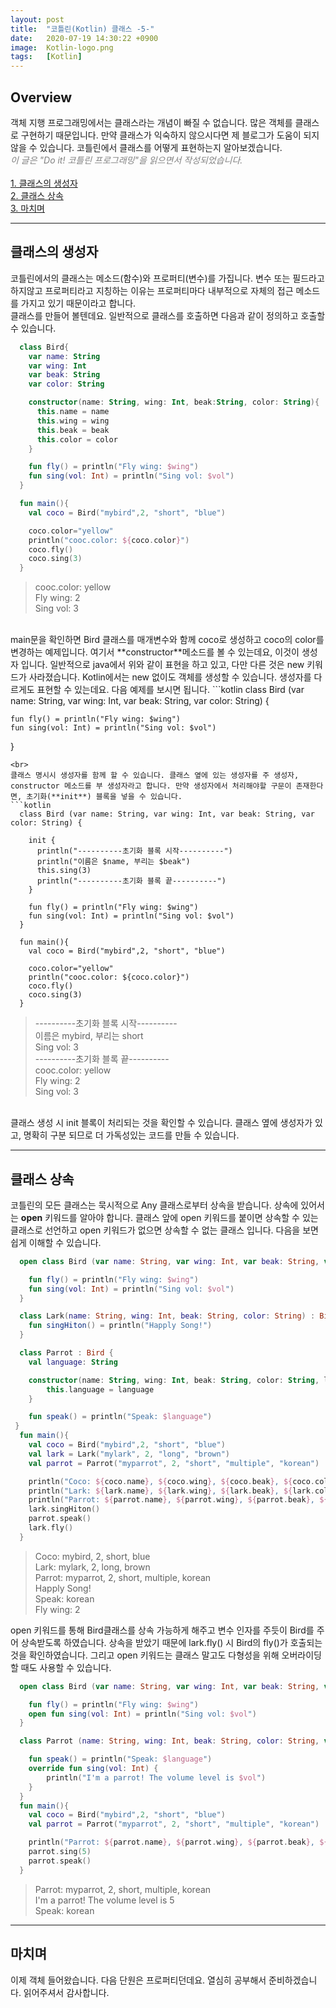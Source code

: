 ```yaml
---
layout: post
title:  "코틀린(Kotlin) 클래스 -5-"
date:   2020-07-19 14:30:22 +0900
image:  Kotlin-logo.png
tags:   [Kotlin]
---
```

## Overview  
객체 지행 프로그래밍에서는 클래스라는 개념이 빠질 수 없습니다. 많은 객체를 클래스로 구현하기 때문입니다. 만약 클래스가 익숙하지 않으시다면 제 블로그가 도움이 되지 않을 수 있습니다. 코틀린에서 클래스를 어떻게 표현하는지 알아보겠습니다.  
<span style="color: grey">*이 글은 "Do it! 코틀린 프로그래밍"을 읽으면서 작성되었습니다.*</span>  
<br>
[1. 클래스의 생성자](#클래스의-생성자)  
[2. 클래스 상속](#클래스-상속)  
[3. 마치며](#마치며)  

------------------------  

## 클래스의 생성자  
코틀린에서의 클래스는 메소드(함수)와 프로퍼티(변수)를 가집니다. 변수 또는 필드라고 하지않고 프로퍼티라고 지칭하는 이유는 프로퍼티마다 내부적으로 자체의 접근 메소드를 가지고 있기 때문이라고 합니다.  
클래스를 만들어 볼텐데요. 일반적으로 클래스를 호출하면 다음과 같이 정의하고 호출할 수 있습니다.  
```kotlin
  class Bird{
    var name: String
    var wing: Int
    var beak: String
    var color: String

    constructor(name: String, wing: Int, beak:String, color: String){
      this.name = name
      this.wing = wing
      this.beak = beak
      this.color = color
    }

    fun fly() = println("Fly wing: $wing")
    fun sing(vol: Int) = println("Sing vol: $vol")
  }

  fun main(){
    val coco = Bird("mybird",2, "short", "blue")

    coco.color="yellow"
    println("cooc.color: ${coco.color}")
    coco.fly()
    coco.sing(3)
  }
```
>cooc.color: yellow  
Fly wing: 2  
Sing vol: 3  

<br>
main문을 확인하면 Bird 클래스를 매개변수와 함께 coco로 생성하고 coco의 color를 변경하는 예제입니다. 여기서 **constructor**메소드를 볼 수 있는데요, 이것이 생성자 입니다. 일반적으로 java에서 위와 같이 표현을 하고 있고, 다만 다른 것은 new 키워드가 사라졌습니다. Kotlin에서는 new 없이도 객체를 생성할 수 있습니다.  
 생성자를 다르게도 표현할 수 있는데요. 다음 예제를 보시면 됩니다.  
```kotlin
  class Bird (var name: String, var wing: Int, var beak: String, var color: String) {

    fun fly() = println("Fly wing: $wing")
    fun sing(vol: Int) = println("Sing vol: $vol")
  }
```
<br>
클래스 명시시 생성자를 함께 할 수 있습니다. 클래스 옆에 있는 생성자를 주 생성자, constructor 메소드를 부 생성자라고 합니다. 만약 생성자에서 처리해야할 구문이 존재한다면, 초기화(**init**) 블록을 넣을 수 있습니다.  
```kotlin
  class Bird (var name: String, var wing: Int, var beak: String, var color: String) {

    init {
      println("----------초기화 블록 시작----------")
      println("이름은 $name, 부리는 $beak")
      this.sing(3)
      println("----------초기화 블록 끝----------")
    }

    fun fly() = println("Fly wing: $wing")
    fun sing(vol: Int) = println("Sing vol: $vol")
  }

  fun main(){
    val coco = Bird("mybird",2, "short", "blue")

    coco.color="yellow"
    println("cooc.color: ${coco.color}")
    coco.fly()
    coco.sing(3)
  }
```
>----------초기화 블록 시작----------  
이름은 mybird, 부리는 short  
Sing vol: 3  
----------초기화 블록 끝----------  
cooc.color: yellow  
Fly wing: 2  
Sing vol: 3  

<br>
클래스 생성 시 init 블록이 처리되는 것을 확인할 수 있습니다. 클래스 옆에 생성자가 있고, 명확히 구분 되므로 더 가독성있는 코드를 만들 수 있습니다.  

------------------------  

## 클래스 상속  
 코틀린의 모든 클래스는 묵시적으로 Any 클래스로부터 상속을 받습니다. 상속에 있어서는 **open** 키워드를 알아야 합니다. 클래스 앞에 open 키워드를 붙이면 상속할 수 있는 클래스로 선언하고 open 키워드가 없으면 상속할 수 없는 클래스 입니다. 다음을 보면 쉽게 이해할 수 있습니다.  
```kotlin
  open class Bird (var name: String, var wing: Int, var beak: String, var color: String) {

    fun fly() = println("Fly wing: $wing")
    fun sing(vol: Int) = println("Sing vol: $vol")
  }

  class Lark(name: String, wing: Int, beak: String, color: String) : Bird(name, wing, beak, color) {
    fun singHiton() = println("Happly Song!")
  }

  class Parrot : Bird {
    val language: String

    constructor(name: String, wing: Int, beak: String, color: String, language: String) : super(name, wing, beak, color) {
        this.language = language
    }

    fun speak() = println("Speak: $language")
 }
  fun main(){
    val coco = Bird("mybird",2, "short", "blue")
    val lark = Lark("mylark", 2, "long", "brown")
    val parrot = Parrot("myparrot", 2, "short", "multiple", "korean")

    println("Coco: ${coco.name}, ${coco.wing}, ${coco.beak}, ${coco.color}")
    println("Lark: ${lark.name}, ${lark.wing}, ${lark.beak}, ${lark.color}")
    println("Parrot: ${parrot.name}, ${parrot.wing}, ${parrot.beak}, ${parrot.color}, ${parrot.language}")
    lark.singHiton()
    parrot.speak()
    lark.fly()
  }
```
>Coco: mybird, 2, short, blue  
Lark: mylark, 2, long, brown  
Parrot: myparrot, 2, short, multiple, korean  
Happly Song!  
Speak: korean  
Fly wing: 2  

open 키워드를 통해 Bird클래스를 상속 가능하게 해주고 변수 인자를 주듯이 Bird를 주어 상속받도록 하였습니다. 상속을 받았기 때문에 lark.fly() 시 Bird의 fly()가 호출되는 것을 확인하였습니다. 그리고 open 키워드는 클래스 말고도 다형성을 위해 오버라이딩 할 때도 사용할 수 있습니다.  
```kotlin
  open class Bird (var name: String, var wing: Int, var beak: String, var color: String) {

    fun fly() = println("Fly wing: $wing")
    open fun sing(vol: Int) = println("Sing vol: $vol")
  }

  class Parrot (name: String, wing: Int, beak: String, color: String, var language: String) : Bird(name, wing, beak, color) {

    fun speak() = println("Speak: $language")
    override fun sing(vol: Int) {
        println("I'm a parrot! The volume level is $vol")
    }
  }
  fun main(){
    val coco = Bird("mybird",2, "short", "blue")
    val parrot = Parrot("myparrot", 2, "short", "multiple", "korean")

    println("Parrot: ${parrot.name}, ${parrot.wing}, ${parrot.beak}, ${parrot.color}, ${parrot.language}")
    parrot.sing(5)
    parrot.speak()
  }
```
>Parrot: myparrot, 2, short, multiple, korean  
I'm a parrot! The volume level is 5  
Speak: korean  

------------------------  

## 마치며
이제 객체 들어왔습니다. 다음 단원은 프로퍼티던데요. 열심히 공부해서 준비하겠습니다. 읽어주셔서 감사합니다.  